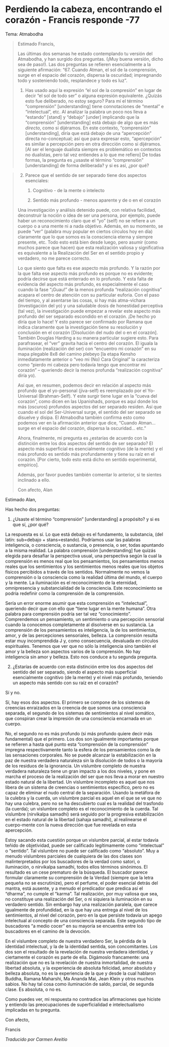 # Perdiendo la cabeza, encontrando el corazón - Francis responde -77

Tema: Atmabodha

>Estimado Francis,
>
>Las últimas dos semanas he estado contemplando tu versión del Atmabodha, y han surgido dos preguntas. (¡Muy buena versión, dicho sea de paso!). Las dos preguntas se refieren esencialmente a la siguiente afirmación: “67. Cuando Atman, el sol de la comprensión, surge en el espacio del corazón, dispersa la oscuridad; impregnando todo y sosteniendo todo, resplandece y todo es luz”.
>
>1. Has usado aquí la expresión “el sol de la compresión” en lugar de decir “el sol de todo ser” o alguna expresión equivalente. ¿Quizás esto fue deliberado, no estoy seguro? Para mí el término “comprensión” [understanding] tiene connotaciones de “mental” e “intelectual”, etc. Al analizar la palabra un poco nos lleva a “estando” [stand] y “debajo” [under] implicando que la “comprensión” [understanding] está debajo de algo que es más *directo*, como si dijéramos. En este contexto, “comprensión” [understanding], diría que está debajo de una “apercepción” directa no-conceptual; así que para expresar esto, “apercepción” es similar a percepción pero en otra dirección como si dijéramos. [Al ser el lenguaje dualista siempre es problemático en contextos no dualistas, pero tal vez entiendes a lo que me refiero] De todas formas, la pregunta es ¿usaste el término “comprensión” [understanding] de forma deliberada? y si es así, ¿por qué?

>2. Parece que el sentido de ser separado tiene dos aspectos esenciales:
>
>    1. Cognitivo - de la mente o intelecto
>
>    2. Sentido más profundo - menos aparente y de o en el corazón
>
>Una investigación y análisis detenido puede, con relativa facilidad, deconstruir la noción o idea de ser una persona, por ejemplo, puede haber un reconocimiento claro que el “yo” (self) no se refiere a un cuerpo o a una mente ni a nada objetivo. Además, en su momento, se puede “ver” (palabra muy popular en ciertos círculos hoy en día) claramente que lo que somos es la consciencia eterna y siempre presente, etc. Todo esto está bien desde luego, pero asumir (como muchos parece que hacen) que esta realización valiosa y significativa es equivalente a la Realización del Ser en el sentido propio y verdadero, no me parece correcto.
>
>Lo que siento que falta es ese aspecto más profundo. Y la razón por la que falta ese aspecto más profundo es porque no es evidente; podría decirse que está enterrado en lo profundo. Y esta falta de evidencia del aspecto más profundo, es especialmente el caso cuando la fase “¡Guau!” de la menos profunda “realización cognitiva” acapara el centro de atención con su particular euforia. Con el paso del tiempo, y al asentarse las cosas, si hay más atma-vichara (investigación del yo) y una saludable dosis de honestidad perceptiva (tal vez), la investigación puede empezar a revelar este aspecto más profundo del ser separado escondido en el corazón. ¡De hecho yo diría que lo hace! Y esto parece ser confirmado por Ramana que indica claramente que la investigación tiene su resolución y conclusión en el corazón [Disolución del nudo del o en el corazón]. También Douglas Harding a su manera particular sugiere esto. Para parafrasear, el “ver” gravita hacia el centro del corazón. El iguala la iluminación (realización del ser) con “encuentro mi corazón” en su mapa plegable 8x8 del camino plebeyo [la etapa Kensho inmediatamente anterior o “veo mi (No) Cara Original” la caracteriza como “pierdo mi cabeza pero todavía tengo que encontrar mi corazón” – queriendo decir la menos profunda “realización cognitiva” diría yo).
>
>Así que, en resumen, podemos decir en relación al aspecto más profundo que el yo-personal (jiva-self) es reemplazado por el Yo-Universal (Brahman-Self). Y este surgir tiene lugar en la “cueva del corazón”, como dicen en las Upanishads, porque es aquí donde los más (oscuros) profundos aspectos del ser separado residen. Así que cuando el sol del Ser-Universal surge, el sentido del ser separado se disuelve y disipa. El Atmabodha también confirma esto como podemos ver en la afirmación anterior que dice, “Cuando Atman…surge en el espacio del corazón, dispersa la oscuridad… etc.”
>
>Ahora, finalmente, mi pregunta es ¿estarías de acuerdo con la distinción entre los dos aspectos del sentido de ser separado? El aspecto más superficial es esencialmente cognitivo (de la mente) y el más profundo es sentido más profundamente y tiene su raíz en el corazón. [Por cierto, todo esto está dicho en sentido experimental, empírico].
>
>Además, por favor puedes también comentar lo anterior, si te sientes inclinado a ello.
>
>Con afecto, Alan

Estimado Alan,

Has hecho dos preguntas:

1. ¿Usaste el término “comprensión” [understanding] a propósito? y si es que sí, ¿por qué?

La respuesta es sí. Lo que está debajo es el fundamento, la substancia, (del latín: sub=debajo + stans=estando). Podríamos usar las palabras inteligencia, o consciencia, o sustancia, o presencia, o ser, todas apuntando a la misma realidad. La palabra comprensión [understanding] fue quizás elegida para desafiar la perspectiva usual, una perspectiva según la cual la comprensión es menos real que los pensamientos, los pensamientos menos reales que los sentimientos y los sentimientos menos reales que los objetos físicos percibidos a través de los sentidos. Normalmente no vemos la comprensión o la consciencia como la realidad última del mundo, el cuerpo y la mente. La iluminación es el reconocimiento de la eternidad, omnipresencia y substancialidad de la consciencia. Este reconocimiento se podría redefinir como la comprensión de la comprensión.

Sería un error enorme asumir que esta comprensión es “intelectual”, queriendo decir que con ello que “tiene lugar en la mente humana”. Otra palabra para comprensión podría ser tal vez “conocimiento”. Comprendemos un pensamiento, un sentimiento o una percepción sensorial cuando la conocemos completamente al disolverse en su sustancia. La comprensión de los pensamientos es inteligencia, la de los sentimientos, amor, y de las percepciones sensoriales, belleza. La comprensión resulta estar muy incomprendida J y, como consecuencia, devaluada en círculos espirituales. Tenemos que ver que no sólo la inteligencia sino también el amor y la belleza son aspectos varios de la comprensión. No hay inteligencia sin amor y belleza. Esto nos conduce a tu segunda pregunta.

2. ¿Estarías de acuerdo con esta distinción entre los dos aspectos del sentido del ser separado, siendo el aspecto más superficial esencialmente cognitivo (de la mente) y el nivel más profundo, teniendo un aspecto más sentido con su raíz en el corazón?

Sí y no.

Sí, hay esos dos aspectos. El primero se compone de los sistemas de creencias enraizados en la creencia de que somos una consciencia separada, el segundo de los sistemas de sentimientos al nivel somático, que conspiran crear la impresión de una consciencia encarnada en un cuerpo.

No, el segundo no es más profundo (si más profundo quiere decir más fundamental) que el primero. Los dos son igualmente importantes porque se refieren a hasta qué punto esta “comprensión de la comprensión” impregna respectivamente tanto la esfera de los pensamientos como la de las sensaciones corporales. No se puede alcanzar la estabilización en la paz de nuestra verdadera naturaleza sin la disolución de todos o la mayoría de los residuos de la ignorancia. Un vislumbre completo de nuestra verdadera naturaleza tiene un gran impacto a los dos niveles, y pone en marcha el proceso de la realización del ser que nos lleva a morar en nuestro estado natural de la libertad. Un vislumbre incompleto es aquel que nos libera de un sistema de creencias o sentimientos específico, pero no es capaz de eliminar el nudo central de la separación. Usando la metáfora de la culebra y la cuerda, un vislumbre parcial es aquel en el que se ve que no hay una culebra, pero no se ha descubierto cual es la realidad del trasfondo (la cuerda); un vislumbre completo es el reconocimiento de la cuerda. Tal vislumbre (nirvikalpa samadhi) será seguido por la progresiva estabilización en el estado natural de la libertad (sahaja samadhi), al realinearse el cuerpo-mente con la nueva dirección que fue revelada en esta apercepción.

Estoy sacando esta cuestión porque un vislumbre parcial, al estar todavía teñido de objetividad, puede ser calificado legítimamente como “intelectual” o “sentido”. Tal vislumbre no puede ser calificado como “absoluto”. Muy a menudo vislumbres parciales de cualquiera de las dos clases son malinterpretados por los buscadores de la verdad como satori, o iluminación, o nirvikalpa samadhi, todos ellos términos sinónimos. El resultado es un cese prematuro de la búsqueda. El buscador parece formular claramente su comprensión de la Verdad (siempre que la letra pequeña no se escrutinize), pero el perfume, el poder esencial detrás del mantra, está ausente, y a menudo el predicador que predica así el “dharma”, no cumple el “karma”. Tal realización, por muy valiosa que sea, no constituye una realización del Ser, o ni siquiera la iluminación en su verdadero sentido. Sin embargo hay una realización paralela, que carece igualmente de profundidad, en la que hay una entrega al nivel de los sentimientos, al nivel del corazón, pero en la que persiste todavía un apego intelectual al concepto de una consciencia separada. Este segundo tipo de buscadores “a medio cocer” en su mayoría se encuentra entre los buscadores en el camino de la devoción.

En el vislumbre completo de nuestra verdadero Ser, la pérdida de la identidad intelectual, y la de la identidad sentida, son concomitantes. Los dos son el resultado de la revelación de nuestra verdadera identidad, y ciertamente el corazón es parte de ella. Digámoslo francamente: una realización que no es la revelación de nuestra inmortalidad, de nuestra libertad absoluta, y la experiencia de absoluta felicidad, amor absoluto y belleza absoluta, no es la experiencia de la que y desde la cual hablaron Buddha, Ramana Maharshi, Ma Ananda Mai, Jean Klein y otros muchos sabios. No hay tal cosa como iluminación de saldo, parcial, de segunda clase. Es absoluta, o no es.

Como puedes ver, mi respuesta no contradice las afirmaciones que hiciste y entiendo las preocupaciones de superficialidad e intelectualismo implicadas en tu pregunta.

Con afecto,

Francis

_Traducido por Carmen Areitio_

